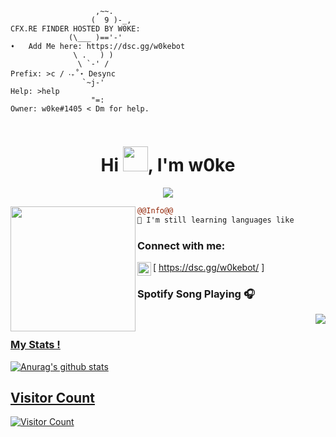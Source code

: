 ```
                   ,~~.                                           
                  (  9 )-_,                                               CFX.RE FINDER HOSTED BY W0KE:
             (\___ )=='-'                                                     ➧   Add Me here: https://dsc.gg/w0kebot
              \ .   ) )                                 
               \ `-' /                                                    Prefix: >c / ‧₊˚⋆ Desync
                `~j-'                                                     Help: >help
                  "=:                                                     Owner: w0ke#1405 < Dm for help.
                                    
```

<h1 align="center">Hi <img src="https://user-images.githubusercontent.com/66147422/150655515-88af3f9e-18a7-46f6-b8de-0d2f3c4caa35.gif" width="40px" />, I'm w0ke</h1>

<p align="center">
  <img src="https://readme-typing-svg.herokuapp.com/?center=true&vCenter=true&color=016EEA&width=500&lines=Welcome+|⠀w0ke" />
</p>


<img align="left" height="200" src="https://media.giphy.com/media/ao9DUiTKH60XS/giphy.gif"/>

```diff
@@Info@@
🚀 I'm still learning languages like

```

### Connect with me:

[<img align="left" alt="My discord" width="22px" src="https://cdn.jsdelivr.net/npm/simple-icons@v3/icons/discord.svg" /> https://dsc.gg/w0kebot/ ]
<br />

###
### Spotify Song Playing 🎧
<p align="right">
  <a href="https://open.spotify.com/user/31y2hchpmcech6v5df57dyx3uzqa">
    <img src="https://spotify-github-profile.vercel.app/api/view?uid=31y2hchpmcech6v5df57dyx3uzqa&cover_image=true&theme=compact">


### My Stats !
![Anurag's github stats](https://github-readme-stats.vercel.app/api?username=w00ke&count_private=true&show_icons=true?theme=buefy)


## Visitor Count
![Visitor Count](https://profile-counter.glitch.me/w00ke/count.svg)

<br />

